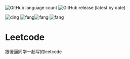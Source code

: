 ![GitHub language count](https://img.shields.io/github/languages/count/Devildyw/design-patterns) ![GitHub release (latest by date)](https://img.shields.io/github/v/release/Devildyw/design-patterns)

![ding](https://img.shields.io/badge/Author-DevilDyw-orange) ![fang](https://img.shields.io/badge/Author-FANG-yellow)![fang](https://img.shields.io/badge/Author-ladidol-green) ![fang](https://img.shields.io/badge/Author-dtd_5-white)

# Leetcode
跟傻逼同学一起写的leetcode

